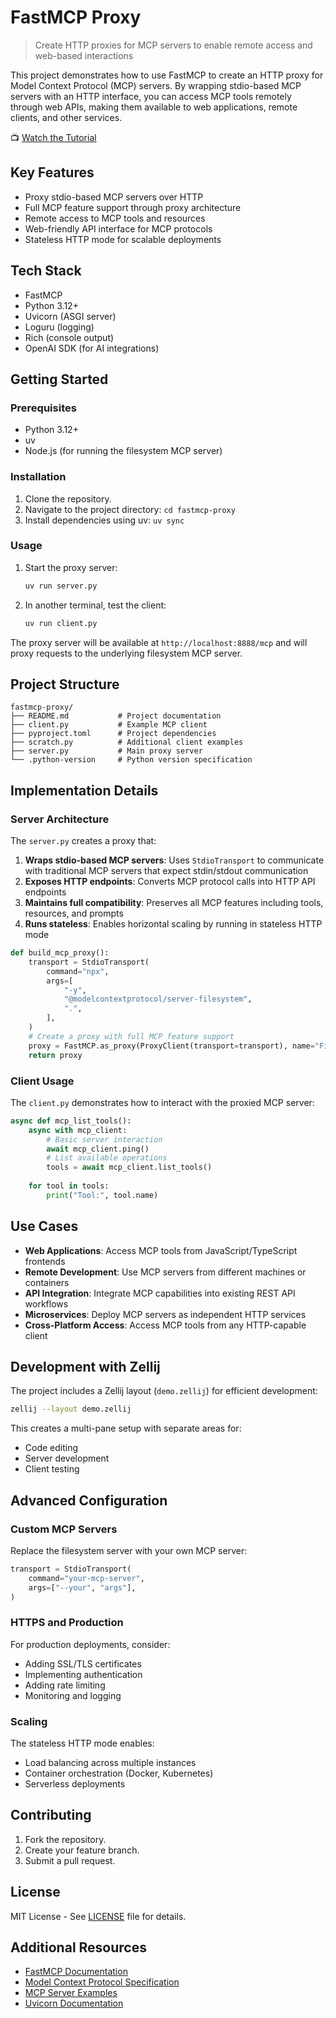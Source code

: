 # FastMCP Proxy

> Create HTTP proxies for MCP servers to enable remote access and web-based interactions

This project demonstrates how to use FastMCP to create an HTTP proxy for Model Context Protocol (MCP) servers. By wrapping stdio-based MCP servers with an HTTP interface, you can access MCP tools remotely through web APIs, making them available to web applications, remote clients, and other services.

📺 [Watch the Tutorial](https://youtu.be/E1W1zsLd7AE)

## Key Features

- Proxy stdio-based MCP servers over HTTP
- Full MCP feature support through proxy architecture
- Remote access to MCP tools and resources
- Web-friendly API interface for MCP protocols
- Stateless HTTP mode for scalable deployments

## Tech Stack

- FastMCP
- Python 3.12+
- Uvicorn (ASGI server)
- Loguru (logging)
- Rich (console output)
- OpenAI SDK (for AI integrations)

## Getting Started

### Prerequisites

- Python 3.12+
- uv
- Node.js (for running the filesystem MCP server)

### Installation

1. Clone the repository.
2. Navigate to the project directory: `cd fastmcp-proxy`
3. Install dependencies using uv: `uv sync`

### Usage

1. Start the proxy server:
   ```bash
   uv run server.py
   ```

2. In another terminal, test the client:
   ```bash
   uv run client.py
   ```

The proxy server will be available at `http://localhost:8888/mcp` and will proxy requests to the underlying filesystem MCP server.

## Project Structure

```
fastmcp-proxy/
├── README.md           # Project documentation
├── client.py           # Example MCP client
├── pyproject.toml      # Project dependencies
├── scratch.py          # Additional client examples
├── server.py           # Main proxy server
└── .python-version     # Python version specification
```

## Implementation Details

### Server Architecture

The `server.py` creates a proxy that:

1. **Wraps stdio-based MCP servers**: Uses `StdioTransport` to communicate with traditional MCP servers that expect stdin/stdout communication
2. **Exposes HTTP endpoints**: Converts MCP protocol calls into HTTP API endpoints
3. **Maintains full compatibility**: Preserves all MCP features including tools, resources, and prompts
4. **Runs stateless**: Enables horizontal scaling by running in stateless HTTP mode

```python
def build_mcp_proxy():
    transport = StdioTransport(
        command="npx",
        args=[
            "-y",
            "@modelcontextprotocol/server-filesystem",
            ".",
        ],
    )
    # Create a proxy with full MCP feature support
    proxy = FastMCP.as_proxy(ProxyClient(transport=transport), name="FileSystemProxy")
    return proxy
```

### Client Usage

The `client.py` demonstrates how to interact with the proxied MCP server:

```python
async def mcp_list_tools():
    async with mcp_client:
        # Basic server interaction
        await mcp_client.ping()
        # List available operations
        tools = await mcp_client.list_tools()
    
    for tool in tools:
        print("Tool:", tool.name)
```

## Use Cases

- **Web Applications**: Access MCP tools from JavaScript/TypeScript frontends
- **Remote Development**: Use MCP servers from different machines or containers
- **API Integration**: Integrate MCP capabilities into existing REST API workflows
- **Microservices**: Deploy MCP servers as independent HTTP services
- **Cross-Platform Access**: Access MCP tools from any HTTP-capable client

## Development with Zellij

The project includes a Zellij layout (`demo.zellij`) for efficient development:

```bash
zellij --layout demo.zellij
```

This creates a multi-pane setup with separate areas for:
- Code editing
- Server development
- Client testing

## Advanced Configuration

### Custom MCP Servers

Replace the filesystem server with your own MCP server:

```python
transport = StdioTransport(
    command="your-mcp-server",
    args=["--your", "args"],
)
```

### HTTPS and Production

For production deployments, consider:
- Adding SSL/TLS certificates
- Implementing authentication
- Adding rate limiting
- Monitoring and logging

### Scaling

The stateless HTTP mode enables:
- Load balancing across multiple instances
- Container orchestration (Docker, Kubernetes)
- Serverless deployments

## Contributing

1. Fork the repository.
2. Create your feature branch.
3. Submit a pull request.

## License

MIT License - See [LICENSE](LICENSE) file for details.

## Additional Resources

- [FastMCP Documentation](https://github.com/jlowin/fastmcp)
- [Model Context Protocol Specification](https://modelcontextprotocol.io/)
- [MCP Server Examples](https://github.com/modelcontextprotocol)
- [Uvicorn Documentation](https://www.uvicorn.org/)